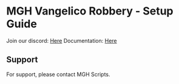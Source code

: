 # MGH Vangelico Robbery - Setup Guide
Join our discord: [Here](https://discord.gg/TksepNQBU4) 
Documentation: [Here](https://mgh-2.gitbook.io/mgh-store/mgh-vangelico)

## Support

For support, please contact MGH Scripts.